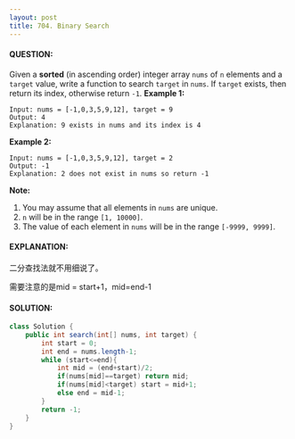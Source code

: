 ```yaml
---
layout: post
title: 704. Binary Search
---
```


#### QUESTION:

Given a **sorted** (in ascending order) integer array `nums` of `n` elements and a `target` value, write a function to search `target` in `nums`. If `target` exists, then return its index, otherwise return `-1`.
**Example 1:**

```
Input: nums = [-1,0,3,5,9,12], target = 9
Output: 4
Explanation: 9 exists in nums and its index is 4
```

**Example 2:**

```
Input: nums = [-1,0,3,5,9,12], target = 2
Output: -1
Explanation: 2 does not exist in nums so return -1
```

**Note:**

1. You may assume that all elements in `nums` are unique.
2. `n` will be in the range `[1, 10000]`.
3. The value of each element in `nums` will be in the range `[-9999, 9999]`.

#### EXPLANATION:

二分查找法就不用细说了。

需要注意的是mid = start+1，mid=end-1

#### SOLUTION:

```java
class Solution {
    public int search(int[] nums, int target) {
        int start = 0;
        int end = nums.length-1;
        while (start<=end){
            int mid = (end+start)/2;
            if(nums[mid]==target) return mid;
            if(nums[mid]<target) start = mid+1;
            else end = mid-1;
        }
        return -1;
    }
}
```

